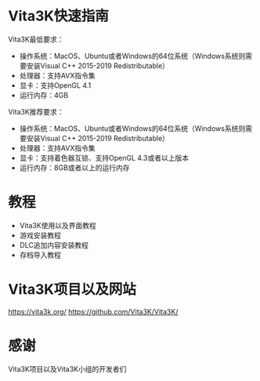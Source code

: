 # Vita3K快速指南
Vita3K最低要求： 
- 操作系统：MacOS、Ubuntu或者Windows的64位系统（Windows系统则需要安装Visual C++ 2015-2019 Redistributable）
- 处理器：支持AVX指令集
- 显卡：支持OpenGL 4.1
- 运行内存：4GB

Vita3K推荐要求： 
- 操作系统：MacOS、Ubuntu或者Windows的64位系统（Windows系统则需要安装Visual C++ 2015-2019 Redistributable）
- 处理器：支持AVX指令集
- 显卡：支持着色器互锁、支持OpenGL 4.3或者以上版本
- 运行内存：8GB或者以上的运行内存

# 教程
- Vita3K使用以及界面教程
- 游戏安装教程
- DLC追加内容安装教程
- 存档导入教程

# Vita3K项目以及网站
https://vita3k.org/
https://github.com/Vita3K/Vita3K/

# 感谢
Vita3K项目以及Vita3K小组的开发者们
